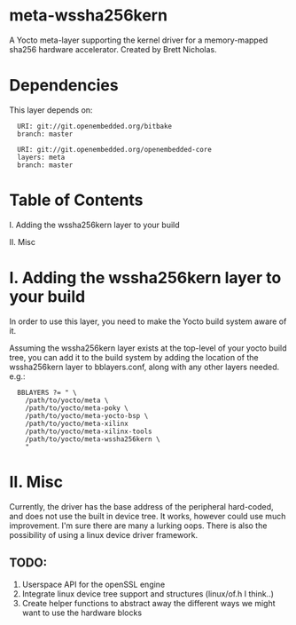 # meta-wssha256kern
A Yocto meta-layer supporting the kernel driver for a memory-mapped sha256 hardware accelerator. Created by Brett Nicholas. 

# Dependencies

This layer depends on:
```
  URI: git://git.openembedded.org/bitbake
  branch: master
  
  URI: git://git.openembedded.org/openembedded-core
  layers: meta
  branch: master
```
# Table of Contents

  I. Adding the wssha256kern layer to your build
  
 II. Misc


# I. Adding the wssha256kern layer to your build

In order to use this layer, you need to make the Yocto build system aware of
it.

Assuming the wssha256kern layer exists at the top-level of your
yocto build tree, you can add it to the build system by adding the
location of the wssha256kern layer to bblayers.conf, along with any
other layers needed. e.g.:
```
  BBLAYERS ?= " \
    /path/to/yocto/meta \
    /path/to/yocto/meta-poky \
    /path/to/yocto/meta-yocto-bsp \
    /path/to/yocto/meta-xilinx
    /path/to/yocto/meta-xilinx-tools
    /path/to/yocto/meta-wssha256kern \
    "
```

# II. Misc

Currently, the driver has the base address of the peripheral hard-coded, and does not use the built in device tree. It works, however could use much improvement. I'm sure there are many a lurking oops. There is also the possibility of using a linux device driver framework. 

## TODO: 
1. Userspace API for the openSSL engine
2. Integrate linux device tree support and structures (linux/of.h I think..)
2. Create helper functions to abstract away the different ways we might want to use the hardware blocks

